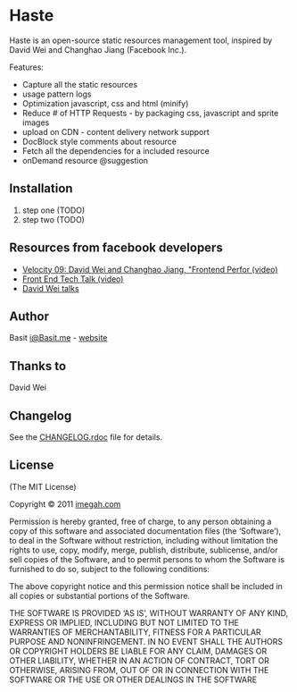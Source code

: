 # Haste

Haste is an open-source static resources management tool, inspired by David Wei and Changhao Jiang (Facebook Inc.).   

Features: 

* Capture all the static resources
* usage pattern logs
* Optimization javascript, css and html (minify)
* Reduce # of HTTP Requests - by packaging css, javascript and sprite images
* upload on CDN - content delivery network support
* DocBlock style comments about resource
* Fetch all the dependencies for a included resource
* onDemand resource @suggestion

## Installation

1. step one (TODO)
2. step two (TODO)

## Resources from facebook developers 

* [Velocity 09: David Wei and Changhao Jiang, "Frontend Perfor (video)](http://www.youtube.com/watch?v=51JGykHrwZA)
* [Front End Tech Talk (video)](http://www.facebook.com/video/video.php?v=596368660334&oid=9445547199)
* [David Wei talks](http://davidwei.org/cv/talks/)

## Author

Basit <i@Basit.me> - [website](http://www.Basit.me/)

    
## Thanks to

David Wei

## Changelog

See the [CHANGELOG.rdoc](https://github.com/imegah/Haste/blob/master/CHANGELOG.md) file for details.

## License

(The MIT License)

Copyright © 2011 [imegah.com](http://imegah.com)

Permission is hereby granted, free of charge, to any person obtaining a copy of this software and associated documentation files (the ‘Software’), to deal in the Software without restriction, including without limitation the rights to use, copy, modify, merge, publish, distribute, sublicense, and/or sell copies of the Software, and to permit persons to whom the Software is furnished to do so, subject to the following conditions:

The above copyright notice and this permission notice shall be included in all copies or substantial portions of the Software.

THE SOFTWARE IS PROVIDED ‘AS IS’, WITHOUT WARRANTY OF ANY KIND, EXPRESS OR IMPLIED, INCLUDING BUT NOT LIMITED TO THE WARRANTIES OF MERCHANTABILITY, FITNESS FOR A PARTICULAR PURPOSE AND NONINFRINGEMENT. IN NO EVENT SHALL THE AUTHORS OR COPYRIGHT HOLDERS BE LIABLE FOR ANY CLAIM, DAMAGES OR OTHER LIABILITY, WHETHER IN AN ACTION OF CONTRACT, TORT OR OTHERWISE, ARISING FROM, OUT OF OR IN CONNECTION WITH THE SOFTWARE OR THE USE OR OTHER DEALINGS IN THE SOFTWARE